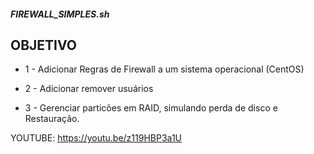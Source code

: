 ##### FIREWALL_SIMPLES.sh

## OBJETIVO
 + 1 - Adicionar Regras de Firewall a um sistema operacional (CentOS)
  
 + 2 - Adicionar remover usuários
 
 + 3 - Gerenciar particões em RAID, simulando perda de disco e Restauração.

YOUTUBE:
https://youtu.be/z119HBP3a1U
